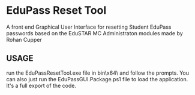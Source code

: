 EduPass Reset Tool
====================

A front end Graphical User Interface for resetting Student EduPass passwords based on the EduSTAR MC Administraton modules made by Rohan Cupper

USAGE
-----

run the EduPassResetTool.exe file in bin\x64\ and follow the prompts.
You can also just run the EduPassGUI.Package.ps1 file to load the application. It's a full export of the code.